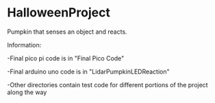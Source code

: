 # HalloweenProject
 Pumpkin that senses an object and reacts.

 Information:

-Final pico pi code is in "Final Pico Code"

-Final arduino uno code is in "LidarPumpkinLEDReaction"

-Other directories contain test code for different portions of the project along the way
